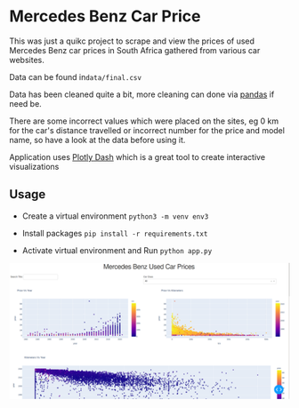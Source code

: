 # Mercedes Benz Car Price

This was just a quikc project to scrape and view the prices of used Mercedes Benz car prices in South Africa gathered from various car websites.

Data can be found in```data/final.csv```

Data has been cleaned quite a bit, more cleaning can done via [pandas](https://pandas.pydata.org/) if need be.

There are some incorrect values which were placed on the sites, eg 0 km for the car's distance travelled or incorrect number for the price and model name, so have a look at the data before using it.


Application uses [Plotly Dash](https://dash.plotly.com/introduction) which is a great tool to create interactive visualizations

## Usage
* Create a virtual environment ```python3 -m venv env3```

* Install packages ```pip install -r requirements.txt```

* Activate virtual environment and Run ```python app.py```


![image](models.png)
